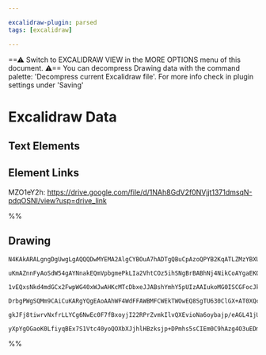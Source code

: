 ```yaml
---

excalidraw-plugin: parsed
tags: [excalidraw]

---
```

==⚠  Switch to EXCALIDRAW VIEW in the MORE OPTIONS menu of this document. ⚠== You can decompress Drawing data with the command palette: 'Decompress current Excalidraw file'. For more info check in plugin settings under 'Saving'



# Excalidraw Data

## Text Elements
## Element Links
MZO1eY2h: https://drive.google.com/file/d/1NAh8GdV2f0NVjjt1371dmsqN-pdqOSNI/view?usp=drive_link

%%
## Drawing
```compressed-json
N4KAkARALgngDgUwgLgAQQQDwMYEMA2AlgCYBOuA7hADTgQBuCpAzoQPYB2KqATLZMzYBXUtiRoIACyhQ4zZAHoFAc0JRJQgEYA6bGwC2CgF7N6hbEcK4OCtptbErHALRY8RMpWdx8Q1TdIEfARcZgRmBShcZQUebQAObQBGGjoghH0EDihmbgBtcDBQMBKIEm4IAFkALQB5JIQATR5JVJLIWEQKjM0EYmJcTWC20sxuZwBWABZEgHYJ/lKYcaT4

uKmAZnnFyAoSdW54gAYNnakEQmVpbgmePkLIa2VhtCOz5ihSNgBrBABhNj4NikCoAYgaEKQZ00uGw32UXyEHGIAKBIIkn2szDguEC2RGkAAZoR8PgAMqwF7oQQeAkQD5fX4AdX2rTQ93a9M+PwQFJgVPpgPKZ0RVw44VyaCSZzYOOwamWUqObweEARwjgAEliJLUHkALpnQnkTLa7gcISks6EZFYCq4I50xHI8XMXXFTmdcSoDYPAC+7wQfW4AE4

1vEQxsNkd4mdGCx2FwpWG40xWJwAHKcMTcDbxeJJABshYmhY5pUIzAAIukoMG0ISCGFocJkQBRYKZbK6i1W1VCOADOvEbhJWZTZWbEOrCOnVVEDjfCoAHgApKhZNpmDAPhltHAvvo4FAABQAMgAjkI2FAANyAaajABzxgFNFQAG8oAQtwACp+ACqAYgTAAVfS9rzvABKVBVwAPjpIE4XrVBG3wZtVWYdxvQKdowGlB4sIefVCj9cBDToXA4DgClc

DrbgPWgSQMm9CAiCuKARgYQgEAoAAhWF4WdFFAWBMFCWEkTWOwEQ8SgTU630ClGX+AT0XQcEEEhMSJKyKSZO4uF1SRfi0QqTEOGxXFNPU0hJOkjIADESXJSkGJpYVCggcTLM06zZO5ZlWW4cs3I07IvLknk+QFZyR0WQKPOCmSACVhDFCVR2i9yrJk2o5QVUdlTSoKtNszgoBs3B9BJRVUAWVz0s8mSbOKslCCMb0eBVUparijIfywKAAEEmKTdB

gkJFj8tiwrvNxfrLLYCg6NwEc0F7fBxoyjI22RPrZvmkIlvQXEvioNa6oybajp/eAGL41jUK+UkAA1RySHhEh4arSjuwF8EabgSziUt3uiow2AMajVXoAghG9JICJOrr9ES/TXV1CAbuihESCalr/PayBMeICkEDgG4MdIEhKjYYgEE2wZgn2xDkNKAnUUEtAPUgTjAX2tHlBhE8eDHaheCFkXZmFo5tAmUC6XihBlEtXEKlIPncAF6NhZ4DXeG1

yXpYgOGaoK0LfiyqBEx7S1Vtc40yoQOXbXJjhlHBzksjp+DPmhs5sCIEm0C9hAzg4O3uEDmUhCgBdvUDw3SjsAArBBsByMkQ7gSnqdpoZ4MZoPXNhc3GB/UH8Fd0ovQqMJghTxM6XEj4DEurplqts5YN+Bmm3zzl8FCfra+L0vzStgjwADOhiWCd1CL9IA==
```
%%